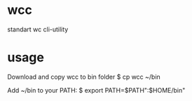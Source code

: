 # wcc
standart wc cli-utility

# usage
Download and copy wcc to bin folder
$ cp wcc ~/bin

Add ~/bin to your PATH:
$ export PATH=$PATH":$HOME/bin"

